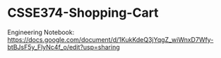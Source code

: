 # CSSE374-Shopping-Cart

Engineering Notebook:
https://docs.google.com/document/d/1KukKdeQ3jYqgZ_wiWnxD7Wfy-btBJsF5y_FlyNc4f_o/edit?usp=sharing
